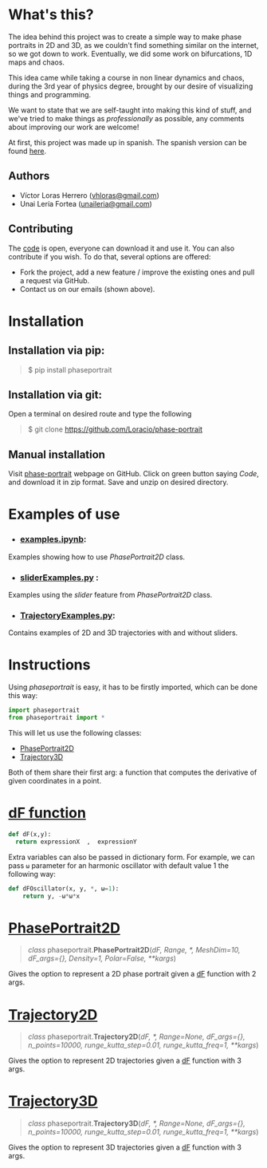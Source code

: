 # What's this?
The idea behind this project was to create a simple way to make phase portraits in 2D and 3D, as we couldn't find something similar on the internet, so we got down to work. Eventually, we did some work on bifurcations, 1D maps and chaos.

This idea came while taking a course in non linear dynamics and chaos, during the 3rd year of physics degree, brought by our desire of visualizing things and programming.

We want to state that we are self-taught into making this kind of stuff, and we've tried to make things as *professionally* as possible, any comments about improving our work are welcome!

At first, this project was made up in spanish. The spanish version can be found [here](https://github.com/Loracio/retrato-de-fases).
## Authors

- Víctor Loras Herrero (vhloras@gmail.com)
- Unai Lería Fortea (unaileria@gmail.com)

## Contributing
The [code](#files) is open, everyone can download it and use it. You can also contribute if you wish. To do that, several options are offered:

* Fork the project, add a new feature / improve the existing ones and pull a request via GitHub.
* Contact us on our emails (shown above).

# Installation
## Installation via pip:
> $ pip install phaseportrait

## Installation via git:
Open a terminal on desired route and type the following
> $ git clone https://github.com/Loracio/phase-portrait

## Manual installation
Visit [phase-portrait](https://github.com/Loracio/phase-portrait) webpage on GitHub. Click on green button saying *Code*, and download it in zip format.
Save and unzip on desired directory.

# Examples of use
- ### [examples.ipynb](examples/examples.ipynb):
Examples showing how to use *PhasePortrait2D* class.

- ### [sliderExamples.py](examples/sliderExamples.py) :
Examples using the *slider* feature from *PhasePortrait2D* class.

- ### [TrajectoryExamples.py](examples/TrajectoryExamples.py):
Contains examples of 2D and 3D trajectories with and without sliders.

# Instructions
Using *phaseportrait* is easy, it has to be firstly imported, which can be done this way:
```python
import phaseportrait
from phaseportrait import *
```
This will let us use the following classes:
- [PhasePortrait2D](.readme/phaseportrait2d.md)
- [Trajectory3D](.readme/trajectory3d.md)

Both of them share their first arg: a function that computes the derivative of given coordinates in a point.

# [dF function](.readme/dFfunction.md)
```python
def dF(x,y):
  return expressionX  ,  expressionY
```

Extra variables can also be passed in dictionary form. For example, we can pass `ω` parameter for an harmonic oscillator with default value 1 the following way:
```python
def dFOscillator(x, y, *, ω=1):
    return y, -ω*ω*x
```

# [PhasePortrait2D](.readme/phaseportrait2d.md)
> *class* phaseportrait.**PhasePortrait2D**(*dF, Range, \*, MeshDim=10, dF_args={}, Density=1, Polar=False, \*\*kargs*)

Gives the option to represent a 2D phase portrait given a [dF](.readme/dFfunction.md) function with 2 args.

# [Trajectory2D](.readme/trajectory2d.md)
> *class* phaseportrait.**Trajectory2D**(*dF, \*, Range=None, dF_args={}, n_points=10000, runge_kutta_step=0.01, runge_kutta_freq=1, \*\*kargs*)

Gives the option to represent 2D trajectories given a [dF](.readme/dFfunction.md) function with 3 args.

# [Trajectory3D](.readme/trajectory3d.md)
> *class* phaseportrait.**Trajectory3D**(*dF, \*, Range=None, dF_args={}, n_points=10000, runge_kutta_step=0.01, runge_kutta_freq=1, \*\*kargs*)

Gives the option to represent 3D trajectories given a [dF](.readme/dFfunction.md) function with 3 args.